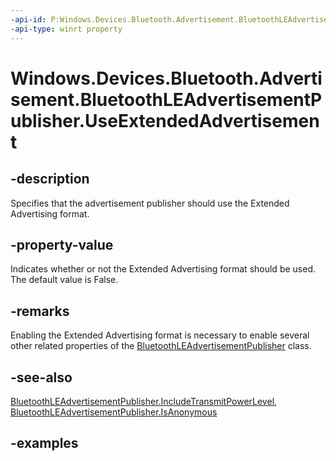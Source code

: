 ```yaml
---
-api-id: P:Windows.Devices.Bluetooth.Advertisement.BluetoothLEAdvertisementPublisher.UseExtendedAdvertisement
-api-type: winrt property
---
```


<!-- Property syntax.
public bool UseExtendedAdvertisement { get;  set; }
-->

# Windows.Devices.Bluetooth.Advertisement.BluetoothLEAdvertisementPublisher.UseExtendedAdvertisement

## -description

Specifies that the advertisement publisher should use the Extended Advertising format.

## -property-value

Indicates whether or not the Extended Advertising format should be used. The default value is False.

## -remarks

Enabling the Extended Advertising format is necessary to enable several other related properties of the [BluetoothLEAdvertisementPublisher](bluetoothleadvertisementpublisher.md) class.

## -see-also
[BluetoothLEAdvertisementPublisher.IncludeTransmitPowerLevel](bluetoothleadvertisementpublisher_includetransmitpowerlevel.md), [BluetoothLEAdvertisementPublisher.IsAnonymous](bluetoothleadvertisementpublisher_isanonymous.md)

## -examples
